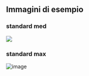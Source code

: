 ## Immagini di esempio

### standard med

<img src="https://dev0.turbolab.it/immagini/24206/med">

### standard max

![image](https://dev0.turbolab.it/immagini/24206/max)
